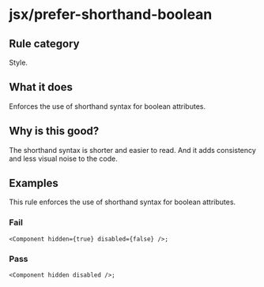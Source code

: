 # jsx/prefer-shorthand-boolean

## Rule category

Style.

## What it does

Enforces the use of shorthand syntax for boolean attributes.

## Why is this good?

The shorthand syntax is shorter and easier to read. And it adds consistency and less visual noise to the code.

## Examples

This rule enforces the use of shorthand syntax for boolean attributes.

### Fail

```tsx
<Component hidden={true} disabled={false} />;
```

### Pass

```tsx
<Component hidden disabled />;
```
